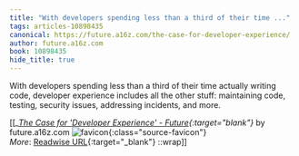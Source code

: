 ```yaml
---
title: "With developers spending less than a third of their time ..."
tags: articles-10898435
canonical: https://future.a16z.com/the-case-for-developer-experience/
author: future.a16z.com
book: 10898435
hide_title: true
---
```


With developers spending less than a third of their time actually writing code, developer experience includes all the other stuff: maintaining code, testing, security issues, addressing incidents, and more.


[[<cite>_[The Case for 'Developer Experience' - Future](https://future.a16z.com/the-case-for-developer-experience/){:target="_blank"}_</cite> by future.a16z.com ![favicon](https://s2.googleusercontent.com/s2/favicons?domain=future.a16z.com){:class="source-favicon"}<br>
_More_: [Readwise URL](https://readwise.io/open/225830525){:target="_blank"}
::wrap]]